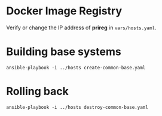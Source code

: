 # Docker Image Registry
Verify or change the IP address of **prireg** in ```vars/hosts.yaml```.

# Building base systems
```ansible-playbook -i ../hosts create-common-base.yaml```

# Rolling back
```ansible-playbook -i ../hosts destroy-common-base.yaml```
